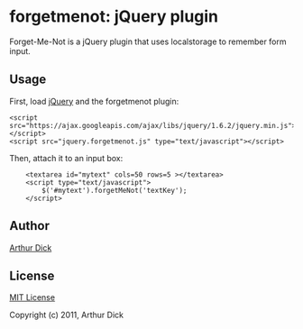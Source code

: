 # forgetmenot: jQuery plugin

Forget-Me-Not is a jQuery plugin that uses localstorage to remember form input.

## Usage

First, load [jQuery](http://jquery.com/) and the forgetmenot plugin:

    <script src="https://ajax.googleapis.com/ajax/libs/jquery/1.6.2/jquery.min.js"></script>
    <script src="jquery.forgetmenot.js" type="text/javascript"></script>

Then, attach it to an input box:

        <textarea id="mytext" cols=50 rows=5 ></textarea>
        <script type="text/javascript">
            $('#mytext').forgetMeNot('textKey');
        </script>

## Author

[Arthur Dick](http://arthurdick.com)

## License

[MIT License](http://www.opensource.org/licenses/mit-license.php)

Copyright (c) 2011, Arthur Dick

